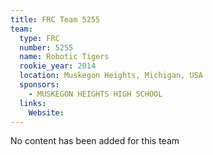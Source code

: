 ```yaml
---
title: FRC Team 5255
team:
  type: FRC
  number: 5255
  name: Robotic Tigers
  rookie_year: 2014
  location: Muskegon Heights, Michigan, USA
  sponsors:
    - MUSKEGON HEIGHTS HIGH SCHOOL
  links:
    Website: 
---
```

No content has been added for this team